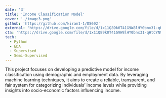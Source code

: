 ```yaml
---
date: '3'
title: 'Income Classification Model'
cover: './image3.png'
github: 'https://github.com/kiran1-1/DS602'
external: 'https://drive.google.com/file/d/1x11Q89k0T41G9W8lHY0bnx31-qHtCYN9/view?usp=drive_link'
cta: 'https://drive.google.com/file/d/1x11Q89k0T41G9W8lHY0bnx31-qHtCYN9/view?usp=drive_link'
tech:
  - Python
  - EDA
  - Supervised
  - Semi-Supervised 
---
```


This project focuses on developing a predictive model for income classification using demographic and employment data. By leveraging machine learning techniques, it aims to create a reliable, transparent, and fair system for categorizing individuals’ income levels while providing insights into socio-economic factors influencing income.

